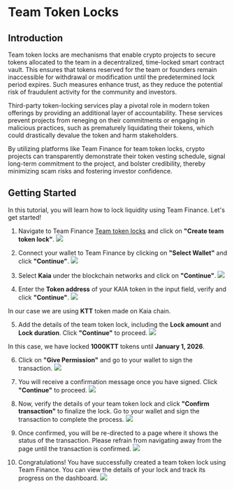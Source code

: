 # Team Token Locks

## Introduction
Team token locks are mechanisms that enable crypto projects to secure tokens allocated to the team in a decentralized, time-locked smart contract vault. This ensures that tokens reserved for the team or founders remain inaccessible for withdrawal or modification until the predetermined lock period expires. Such measures enhance trust, as they reduce the potential risk of fraudulent activity for the community and investors. 

Third-party token-locking services play a pivotal role in modern token offerings by providing an additional layer of accountability. These services prevent projects from reneging on their commitments or engaging in malicious practices, such as prematurely liquidating their tokens, which could drastically devalue the token and harm stakeholders. 

By utilizing platforms like Team Finance for team token locks, crypto projects can transparently demonstrate their token vesting schedule, signal long-term commitment to the project, and bolster credibility, thereby minimizing scam risks and fostering investor confidence.

## Getting Started
In this tutorial, you will learn how to lock liquidity using Team Finance. Let's get started!

1. Navigate to Team Finance [Team token locks](https://team.finance/team-token-locks) and click on **"Create team token lock"**.
![](/img/build/tools/token-management/team-token-locks/ttl-step-1.jpeg)


2. Connect your wallet to Team Finance by clicking on **"Select Wallet"** and click **"Continue"**.
![](/img/build/tools/token-management/team-token-locks/ttl-step-2.jpeg)

3. Select **Kaia** under the blockchain networks and click on **"Continue"**.
![](/img/build/tools/token-management/team-token-locks/ttl-step-3.jpeg)

4. Enter the **Token address** of your KAIA token in the input field, verify and click **"Continue"**. 
![](/img/build/tools/token-management/team-token-locks/ttl-step-4.jpeg)

In our case we are using **KTT** token made on Kaia chain.

5. Add the details of the team token lock, including the **Lock amount** and **Lock duration**. Click **"Continue"** to proceed. 
![](/img/build/tools/token-management/team-token-locks/ttl-step-5.jpeg)

In this case, we have locked **1000KTT** tokens until **January 1, 2026**. 

6. Click on **"Give Permission"** and go to your wallet to sign the transaction.
![](/img/build/tools/token-management/team-token-locks/ttl-step-6.jpeg)

7. You will receive a confirmation message once you have signed. Click **"Continue"** to proceed.
![](/img/build/tools/token-management/team-token-locks/ttl-step-7.jpeg)

8. Now, verify the details of your team token lock and click **"Confirm transaction"** to finalize the lock. Go to your wallet and sign the transaction to complete the process.
![](/img/build/tools/token-management/team-token-locks/ttl-step-8.jpeg)

9. Once confirmed, you will be re-directed to a page where it shows the status of the transaction. Please refrain from navigating away from the page until the transaction is confirmed.
![](/img/build/tools/token-management/team-token-locks/ttl-step-9.jpeg)

10. Congratulations! You have successfully created a team token lock using Team Finance. You can view the details of your lock and track its progress on the dashboard.
![](/img/build/tools/token-management/team-token-locks/ttl-step-10.jpeg)
